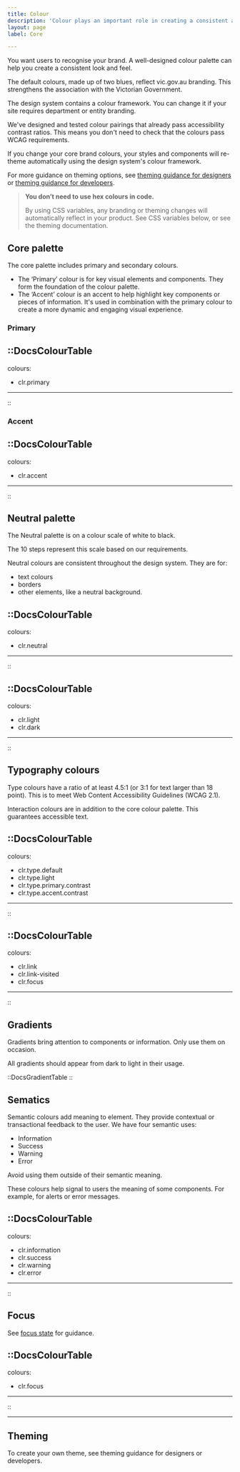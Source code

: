 ```yaml
---
title: Colour
description: 'Colour plays an important role in creating a consistent and strong visual digital products and services.'
layout: page
label: Core

---
```


You want users to recognise your brand. A well-designed colour palette can help you create a consistent look and feel.

The default colours, made up of two blues, reflect vic.gov.au branding. This strengthens the association with the Victorian Government.

The design system contains a colour framework. You can change it if your site requires department or entity branding.

We've designed and tested colour pairings that already pass accessibility contrast ratios. This means you don't need to check that the colours pass WCAG requirements.

If you change your core brand colours, your styles and components will re-theme automatically using the design system's colour framework. 

For more guidance on theming options, see [theming guidance for designers]() or [theming guidance for developers]().

>**You don’t need to use hex colours in code.** 
>
>By using CSS variables, any branding or theming changes will automatically reflect in your product. See CSS variables below, or see the theming documentation.

## Core palette

The core palette includes primary and secondary colours.

- The ‘Primary’ colour is for key visual elements and components. They form the foundation of the colour palette.
- The ‘Accent’ colour is an accent to help highlight key components or pieces of information. It's used in combination with the primary colour to create a more dynamic and engaging visual experience.

### Primary 

::DocsColourTable
---
colours: 
  - clr.primary
---
::

### Accent

::DocsColourTable
---
colours: 
  - clr.accent
---
::

## Neutral palette

The Neutral palette is on a colour scale of white to black.

The 10 steps represent this scale based on our requirements.

Neutral colours are consistent throughout the design system. They are for:
- text colours
- borders
- other elements, like a neutral background.

::DocsColourTable
---
colours: 
  - clr.neutral
---
::

::DocsColourTable
---
colours:
  - clr.light
  - clr.dark
---
::

## Typography colours

Type colours have a ratio of at least 4.5:1 (or 3:1 for text larger than 18 point). This is to meet Web Content Accessibility Guidelines (WCAG 2.1).

Interaction colours are in addition to the core colour palette. This guarantees accessible text.

::DocsColourTable
---
colours:
  - clr.type.default
  - clr.type.light
  - clr.type.primary.contrast
  - clr.type.accent.contrast
---
::

::DocsColourTable
---
colours:
  - clr.link
  - clr.link-visited
  - clr.focus
---
::

## Gradients

Gradients bring attention to components or information. Only use them on occasion.

All gradients should appear from dark to light in their usage.

::DocsGradientTable
::

## Sematics

Semantic colours add meaning to element. They provide contextual or transactional feedback to the user. We have four semantic uses:

- Information
- Success
- Warning
- Error

Avoid using them outside of their semantic meaning.

These colours help signal to users the meaning of some components. For example, for alerts or error messages. 

::DocsColourTable
---
colours:
  - clr.information
  - clr.success
  - clr.warning
  - clr.error
---
::

## Focus

See [focus state](/design-system/styles/focus-state/) for guidance. 

::DocsColourTable
---
colours:
  - clr.focus
---
::

---

## Theming

To create your own theme, see theming guidance for designers or developers.
